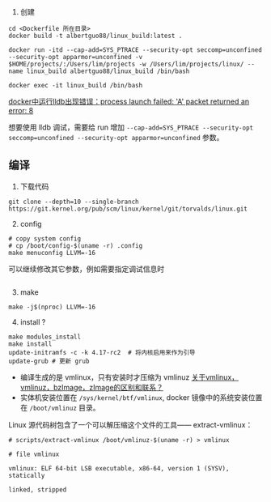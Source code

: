 1. 创建

```
cd <Dockerfile 所在目录>
docker build -t albertguo88/linux_build:latest .

docker run -itd --cap-add=SYS_PTRACE --security-opt seccomp=unconfined --security-opt apparmor=unconfined -v $HOME/projects/:/Users/lim/projects -w /Users/lim/projects/linux/ --name linux_build albertguo88/linux_build /bin/bash

docker exec -it linux_build /bin/bash
```

[docker中运行lldb出现错误：process launch failed: 'A' packet returned an error: 8](https://javamana.com/2021/12/202112200008292891.html)

想要使用 lldb 调试，需要给 run 增加 `--cap-add=SYS_PTRACE --security-opt seccomp=unconfined --security-opt apparmor=unconfined` 参数。


## 编译

1. 下载代码

```
git clone --depth=10 --single-branch https://git.kernel.org/pub/scm/linux/kernel/git/torvalds/linux.git
```

2. config

```
# copy system config
# cp /boot/config-$(uname -r) .config 
make menuconfig LLVM=-16
```
可以继续修改其它参数，例如需要指定调试信息时

```

```

3. make
```
make -j$(nproc) LLVM=-16
```

4. install ?

```
make modules_install
make install
update-initramfs -c -k 4.17-rc2  # 将内核启用来作为引导
update-grub # 更新 grub
```

- 编译生成的是 vmlinux，只有安装时才压缩为 vmlinuz
[关于vmlinux，vmlinuz，bzImage，zImage的区别和联系？](https://www.zhihu.com/question/478487561/answer/2049118223?utm_source=zhihu)
- 实体机安装位置在 `/sys/kernel/btf/vmlinux`, docker 镜像中的系统安装位置在 `/boot/vmlinuz` 目录。

Linux 源代码树包含了一个可以解压缩这个文件的工具—— extract-vmlinux：


```shell
# scripts/extract-vmlinux /boot/vmlinuz-$(uname -r) > vmlinux

# file vmlinux

vmlinux: ELF 64-bit LSB executable, x86-64, version 1 (SYSV), statically

linked, stripped
```